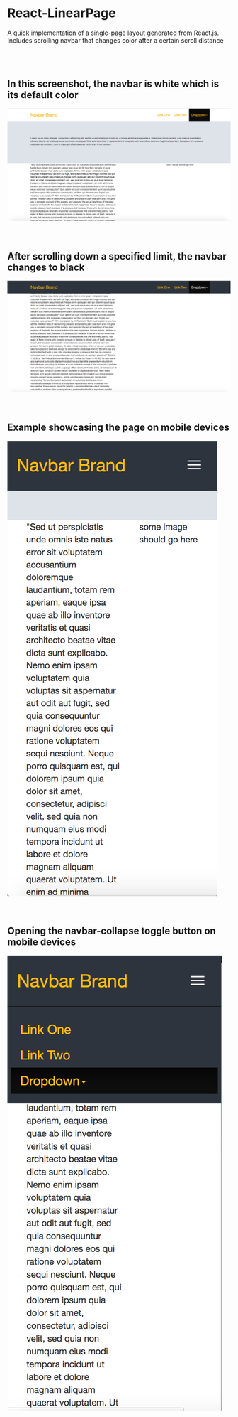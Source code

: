 # React-LinearPage
A quick implementation of a single-page layout generated from React.js. Includes scrolling navbar that changes color after a certain scroll distance

<br />
<br />
<div id="images">

  <h2>In this screenshot, the navbar is white which is its default color</h2>
  <img src="img1.png" width=“640" height=“320" />

  <br />
  <br />
  <br />
  <h2>After scrolling down a specified limit, the navbar changes to black</h2>
  <img src="img2.png" width=“360” height=“640" />

  <br />
  <br />
  <br />
  <h2>Example showcasing the page on mobile devices</h2>
  <img src="img3.png" width=“120" height=“240" />

  <br />
  <br />
  <br />
  <h2>Opening the navbar-collapse toggle button on mobile devices</h2>
  <img src="img4.png" width=“120" height=“240"/>
</div>
